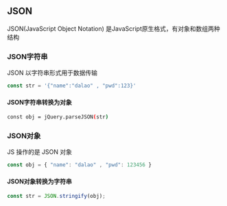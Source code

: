 <!--
 * @Description: 
 * @Version: 1.0
 * @Author: DaLao
 * @Email: dalao_li@163.com
 * @Date: 2021-01-16 17:59:35
 * @LastEditors: dalao
 * @LastEditTime: 2022-04-05 22:05:37
-->

## JSON

JSON(JavaScript Object Notation) 是JavaScript原生格式，有对象和数组两种结构


### JSON字符串

JSON 以字符串形式用于数据传输

```js
const str = '{"name":"dalao" , "pwd":123}'
```

#### JSON字符串转换为对象

```sh
const obj = jQuery.parseJSON(str)
```

### JSON对象

JS 操作的是 JSON 对象

```js
const obj = { "name": "dalao" , "pwd": 123456 }
```

#### JSON对象转换为字符串

```js
const str = JSON.stringify(obj);
```

